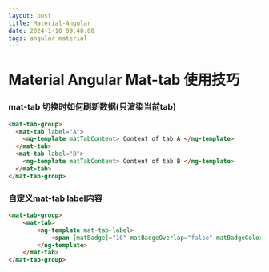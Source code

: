 ```yaml
---
layout: post
title: Material-Angular
date: 2024-1-10 09:48:00
tags: angular material
---
```


# Material Angular Mat-tab 使用技巧

### mat-tab 切换时如何刷新数据(只渲染当前tab)
```html
<mat-tab-group>
  <mat-tab label="A">
    <ng-template matTabContent> Content of tab A </ng-template>
  </mat-tab>
  <mat-tab label="B">
    <ng-template matTabContent> Content of tab B </ng-template>
  </mat-tab>
</mat-tab-group>
```

### 自定义mat-tab label内容
```html
<mat-tab-group>
    <mat-tab>
        <ng-template mat-tab-label>
            <span [matBadge]="10" matBadgeOverlap="false" matBadgeColor="warn">自定义标题</span>
        </ng-template>
    </mat-tab>
</mat-tab-group>
```


